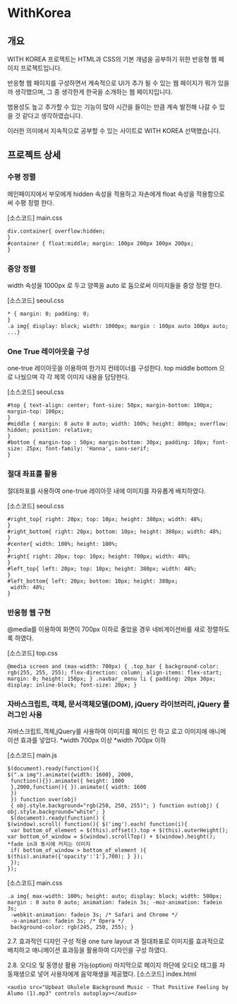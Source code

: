 # WithKorea

## 개요

WITH KOREA 프로젝트는 HTML과 CSS의 기본 개념을 공부하기 위한 반응형 웹 페이지 프로젝트입니다. 

반응형 웹 페이지를 구성하면서 계속적으로 UI가 추가 될 수 있는 웹 페이지가 뭐가 있을까 생각했으며, 그 중 생각한게 한국을 소개하는 웹 페이지입니다. 

범용성도 높고 추가할 수 있는 기능이 많아 시간을 들이는 만큼 계속 발전해 나갈 수 있을 것 같다고 생각하였습니다.

이러한 의미에서 지속적으로 공부할 수 있는 사이트로 WITH KOREA 선택했습니다.

## 프로젝트 상세

### 수평 정렬

메인페이지에서 부모에게 hidden 속성을 적용하고 자손에게 float 속성을 적용함으로써 수평 정렬 한다.


[소스코드] main.css
```
div.container{ overflow:hidden;
}
#container { float:middle; margin: 100px 200px 100px 200px;
}
```


### 중앙 정렬

width 속성을 1000px 로 두고 양쪽을 auto 로 둠으로써 이미지들을 중앙 정렬 한다.

[소스코드] seoul.css
```
* { margin: 0; padding: 0;
}
.a img{ display: block; width: 1000px; margin : 100px auto 100px auto; ...}
```


### One True 레이아웃을 구성

one-true 레이아웃을 이용하여 한가지 컨테이너를 구성한다. top middle bottom 으로 나눴으며 각 각 제목 이미지 내용을 담당한다.

[소스코드] seoul.css
```
#top { text-align: center; font-size: 50px; margin-bottom: 100px; margin-top: 100px;
}
#middle { margin: 0 auto 0 auto; width: 100%; height: 800px; overflow: hidden; position: relative;
}
#bottom { margin-top : 50px; margin-bottom: 30px; padding: 10px; font-size: 25px; font-family: 'Hanna', sans-serif;
}
```


### 절대 좌표를 활용

절대좌표를 사용하여 one-true 레이아웃 내에 이미지를 자유롭게 배치하였다.

[소스코드] seoul.css
```
#right_top{ right: 20px; top: 10px; height: 380px; width: 48%;
}
#right_bottom{ right: 20px; bottom: 10px; height: 380px; width: 48%;
}
#center{ width: 100%; height: 100%;
}
#right{ right: 20px; top: 10px; height: 780px; width: 48%;
}
#left_top{ left: 20px; top: 10px; height: 380px; width: 48%;
}
#left_bottom{ left: 20px; bottom: 10px; height: 380px;
 width: 48%;
}
```


### 반응형 웹 구현
@media를 이용하여 화면이 700px 이하로 줄었을 경우 네비게이션바를 새로 정렬하도록 하였다.

[소스코드] top.css
```
@media screen and (max-width: 700px) { .top_bar { background-color: rgb(255, 255, 255); flex-direction: column; align-items: flex-start; margin: 0; height: 150px; } .navbar__menu li { padding: 20px 30px; display: inline-block; font-size: 20px; }
```


### 자바스크립트, 객체, 문서객체모델(DOM), jQuery 라이브러리, jQuery 플러그인 사용
자바스크립트,객체,jQuery를 사용하여 이미지를 페이드 인 하고
로고 이미지에 애니메이션 효과를 넣었다.
*width 700px 이상
*width 700px 이하

[소스코드] main.js
```
$(document).ready(function(){
$(".a img").animate({width: 1600}, 2000,
 function(){}).animate({ height: 1000
 },2000,function(){ }).animate({ width: 1600
 })
 }) function over(obj)
 { obj.style.background="rgb(250, 250, 255)"; } function out(obj) { obj.style.background="white"; }
 $(document).ready(function() {
$(window).scroll( function(){ $('img').each( function(i){
 var bottom_of_element = $(this).offset().top + $(this).outerHeight(); var bottom_of_window = $(window).scrollTop() + $(window).height();
*fade in과 동시에 커지는 이미지
 if( bottom_of_window > bottom_of_element ){ $(this).animate({'opacity':'1'},700); } });
 });
});
```

[소스코드] main.css
```
.a img{ max-width: 100%; height: auto; display: block; width: 500px; margin : 0 auto 0 auto; animation: fadein 3s; -moz-animation: fadein 3s;
 -webkit-animation: fadein 3s; /* Safari and Chrome */
 -o-animation: fadein 3s; /* Opera */
 background-color: rgb(245, 250, 255); }
```


2.7. 효과적인 디자인 구성 적용
one ture layout 과 절대좌표로 이미지를 효과적으로 배치하고
애니메이션 효과등을 활용하여 디자인을 구성 하였다.


2.8. 오디오 및 동영상 활용 가능(option)
마지막으로 페이지 하단에 오디오 태그를 자동재생으로 넣어 사용자에게 음악재생을 제공했다.
[소스코드] index.html
```
<audio src="Upbeat Ukulele Background Music - That Positive Feeling by Alumo (1).mp3" controls autoplay></audio>
```
